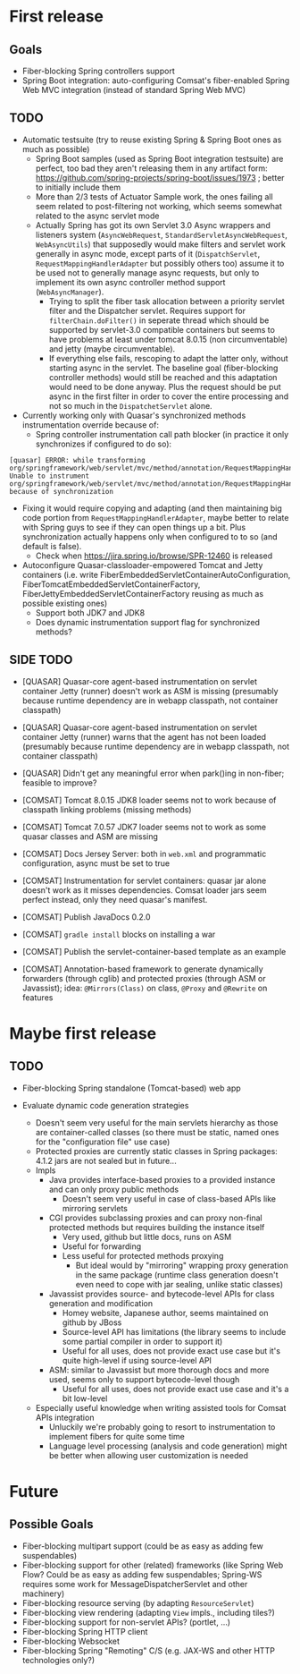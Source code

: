 First release
=============

Goals
-----

- Fiber-blocking Spring controllers support
- Spring Boot integration: auto-configuring Comsat's fiber-enabled Spring Web MVC integration (instead of standard Spring Web MVC)

TODO
----

- Automatic testsuite (try to reuse existing Spring & Spring Boot ones as much as possible)
  - Spring Boot samples (used as Spring Boot integration testsuite) are perfect, too bad they aren't releasing them in any artifact form:
    https://github.com/spring-projects/spring-boot/issues/1973 ; better to initially include them
  - More than 2/3 tests of Actuator Sample work, the ones failing all seem related to post-filtering not working, which seems somewhat
    related to the async servlet mode
  - Actually Spring has got its own Servlet 3.0 Async wrappers and listeners system (`AsyncWebRequest`, `StandardServletAsyncWebRequest`,
    `WebAsyncUtils`) that supposedly would make filters and servlet work generally in async mode, except parts of it (`DispatchServlet`,
    `RequestMappingHandlerAdapter` but possibly others too) assume it to be used not to generally manage async requests, but only to
    implement its own async controller method support (`WebAsyncManager`).
    - Trying to split the fiber task allocation between a priority servlet filter and the Dispatcher servlet. Requires support for `filterChain.doFilter()` in seperate thread which should be supported by servlet-3.0 compatible containers but seems to have problems at least under tomcat 8.0.15 (non circumventable) and jetty (maybe circumventable).
    - If everything else fails, rescoping to adapt the latter only, without starting async in the servlet. The baseline goal (fiber-blocking controller
      methods) would still be reached and this adaptation would need to be done anyway. Plus the request should be put async in the
      first filter in order to cover the entire processing and not so much in the `DispatchetServlet` alone.
- Currently working only with Quasar's synchronized methods instrumentation override because of:
  - Spring controller instrumentation call path blocker (in practice it only synchronizes if configured to do so):

```
[quasar] ERROR: while transforming org/springframework/web/servlet/mvc/method/annotation/RequestMappingHandlerAdapter: Unable to instrument org/springframework/web/servlet/mvc/method/annotation/RequestMappingHandlerAdapter#handleInternal(Ljavax/servlet/http/HttpServletRequest;Ljavax/servlet/http/HttpServletResponse;Lorg/springframework/web/method/HandlerMethod;)Lorg/springframework/web/servlet/ModelAndView; because of synchronization
```

  - Fixing it would require copying and adapting (and then maintaining big code portion from `RequestMappingHandlerAdapter`, maybe better to relate with
    Spring guys to see if they can open things up a bit. Plus synchronization actually happens only when configured to to so (and default is false).
    - Check when https://jira.spring.io/browse/SPR-12460 is released
- Autoconfigure Quasar-classloader-empowered Tomcat and Jetty containers (i.e. write FiberEmbeddedServletContainerAutoConfiguration,
  FiberTomcatEmbeddedServletContainerFactory, FiberJettyEmbeddedServletContainerFactory reusing as much as possible existing ones)
    - Support both JDK7 and JDK8
  - Does dynamic instrumentation support flag for synchronized methods?

SIDE TODO
---------

- [QUASAR] Quasar-core agent-based instrumentation on servlet container Jetty (runner) doesn't work as ASM is missing (presumably because runtime dependency
  are in webapp classpath, not container classpath)
- [QUASAR] Quasar-core agent-based instrumentation on servlet container Jetty (runner) warns that the agent has not been loaded (presumably because runtime
  dependency are in webapp classpath, not container classpath)
- [QUASAR] Didn't get any meaningful error when park()ing in non-fiber; feasible to improve?

- [COMSAT] Tomcat 8.0.15 JDK8 loader seems not to work because of classpath linking problems (missing methods)
- [COMSAT] Tomcat 7.0.57 JDK7 loader seems not to work as some quasar classes and ASM are missing
- [COMSAT] Docs Jersey Server: both in `web.xml` and programmatic configuration, async must be set to true
- [COMSAT] Instrumentation for servlet containers: quasar jar alone doesn't work as it misses dependencies. Comsat loader jars seem perfect instead,
  only they need quasar's manifest.
- [COMSAT] Publish JavaDocs 0.2.0
- [COMSAT] `gradle install` blocks on installing a war
- [COMSAT] Publish the servlet-container-based template as an example
- [COMSAT] Annotation-based framework to generate dynamically forwarders (through cglib) and protected proxies (through ASM or Javassist);
  idea: `@Mirrors(Class)` on class, `@Proxy` and `@Rewrite` on features

Maybe first release
===================

TODO
----

- Fiber-blocking Spring standalone (Tomcat-based) web app

- Evaluate dynamic code generation strategies
  - Doesn't seem very useful for the main servlets hierarchy as those are container-called classes (so there must be static, named ones for the "configuration
    file" use case)
  - Protected proxies are currently static classes in Spring packages: 4.1.2 jars are not sealed but in future...
  - Impls
    - Java provides interface-based proxies to a provided instance and can only proxy public methods
      - Doesn't seem very useful in case of class-based APIs like mirroring servlets
    - CGI provides subclassing proxies and can proxy non-final protected methods but requires building the instance itself
      - Very used, github but little docs, runs on ASM
      - Useful for forwarding
      - Less useful for protected methods proxying
        - But ideal would by "mirroring" wrapping proxy generation in the same package (runtime class generation doesn't even need to cope with jar sealing,
          unlike static classes)
    - Javassist provides source- and bytecode-level APIs for class generation and modification
      - Homey website, Japanese author, seems maintained on github by JBoss
      - Source-level API has limitations (the library seems to include some partial compiler in order to support it)
      - Useful for all uses, does not provide exact use case but it's quite high-level if using source-level API
    - ASM: similar to Javassist but more thorough docs and more used, seems only to support bytecode-level though
      - Useful for all uses, does not provide exact use case and it's a bit low-level
  - Especially useful knowledge when writing assisted tools for Comsat APIs integration
    - Unluckily we're probably going to resort to instrumentation to implement fibers for quite some time
    - Language level processing (analysis and code generation) might be better when allowing user customization is needed

Future
======

Possible Goals
--------------

- Fiber-blocking multipart support (could be as easy as adding few suspendables)
- Fiber-blocking support for other (related) frameworks (like Spring Web Flow? Could be as easy as adding few suspendables; Spring-WS requires some work for
  MessageDispatcherServlet and other machinery)
- Fiber-blocking resource serving (by adapting `ResourceServlet`)
- Fiber-blocking view rendering (adapting `View` impls., including tiles?)
- Fiber-blocking support for non-servlet APIs? (portlet, ...)
- Fiber-blocking Spring HTTP client
- Fiber-blocking Websocket
- Fiber-blocking Spring "Remoting" C/S (e.g. JAX-WS and other HTTP technologies only?)
